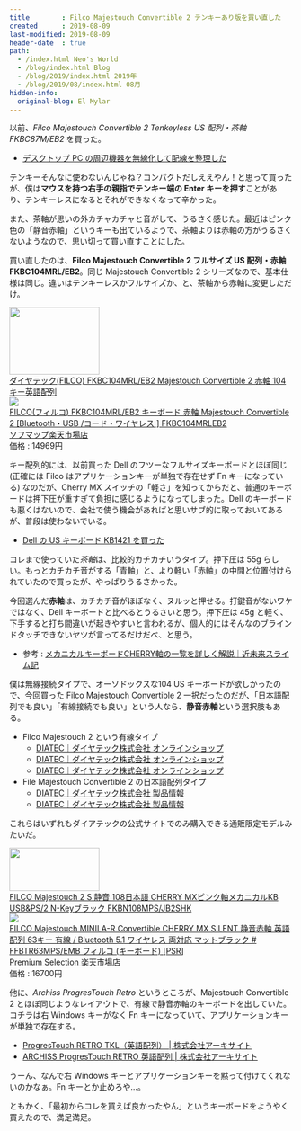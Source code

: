```yaml
---
title        : Filco Majestouch Convertible 2 テンキーあり版を買い直した
created      : 2019-08-09
last-modified: 2019-08-09
header-date  : true
path:
  - /index.html Neo's World
  - /blog/index.html Blog
  - /blog/2019/index.html 2019年
  - /blog/2019/08/index.html 08月
hidden-info:
  original-blog: El Mylar
---
```


以前、*Filco Majestouch Convertible 2 Tenkeyless US 配列・茶軸 FKBC87M/EB2* を買った。

- [デスクトップ PC の周辺機器を無線化して配線を整理した](/blog/2019/02/06-01.html)

テンキーそんなに使わないんじゃね？コンパクトだしええやん！と思って買ったが、僕は**マウスを持つ右手の親指でテンキー端の Enter キーを押す**ことがあり、テンキーレスになるとそれができなくなって辛かった。

また、茶軸が思いの外カチャカチャと音がして、うるさく感じた。最近はピンク色の「静音赤軸」というキーも出ているようで、茶軸よりは赤軸の方がうるさくないようなので、思い切って買い直すことにした。

買い直したのは、**Filco Majestouch Convertible 2 フルサイズ US 配列・赤軸 FKBC104MRL/EB2**。同じ Majestouch Convertible 2 シリーズなので、基本仕様は同じ。違いはテンキーレスかフルサイズか、と、茶軸から赤軸に変更しただけ。

<div class="ad-amazon">
  <div class="ad-amazon-image">
    <a href="https://www.amazon.co.jp/dp/B00R49LIDI?tag=neos21-22&amp;linkCode=osi&amp;th=1&amp;psc=1">
      <img src="https://m.media-amazon.com/images/I/41KTw3W5cuL._SL160_.jpg" width="160" height="120">
    </a>
  </div>
  <div class="ad-amazon-info">
    <div class="ad-amazon-title">
      <a href="https://www.amazon.co.jp/dp/B00R49LIDI?tag=neos21-22&amp;linkCode=osi&amp;th=1&amp;psc=1">ダイヤテック(FILCO) FKBC104MRL/EB2 Majestouch Convertible 2 赤軸 104キー英語配列</a>
    </div>
  </div>
</div>

<div class="ad-rakuten">
  <div class="ad-rakuten-image">
    <a href="https://hb.afl.rakuten.co.jp/hgc/g00pyd12.waxycef8.g00pyd12.waxyd0ad/?pc=https%3A%2F%2Fitem.rakuten.co.jp%2Fdtc%2F4515213011287%2F&amp;m=http%3A%2F%2Fm.rakuten.co.jp%2Fdtc%2Fi%2F10772752%2F">
      <img src="https://thumbnail.image.rakuten.co.jp/@0_mall/dtc/cabinet/mc75/37802.jpg?_ex=128x128">
    </a>
  </div>
  <div class="ad-rakuten-info">
    <div class="ad-rakuten-title">
      <a href="https://hb.afl.rakuten.co.jp/hgc/g00pyd12.waxycef8.g00pyd12.waxyd0ad/?pc=https%3A%2F%2Fitem.rakuten.co.jp%2Fdtc%2F4515213011287%2F&amp;m=http%3A%2F%2Fm.rakuten.co.jp%2Fdtc%2Fi%2F10772752%2F">FILCO(フィルコ) FKBC104MRL/EB2 キーボード 赤軸 Majestouch Convertible 2 [Bluetooth・USB /コード・ワイヤレス ] FKBC104MRLEB2</a>
    </div>
    <div class="ad-rakuten-shop">
      <a href="https://hb.afl.rakuten.co.jp/hgc/g00pyd12.waxycef8.g00pyd12.waxyd0ad/?pc=https%3A%2F%2Fwww.rakuten.co.jp%2Fdtc%2F&amp;m=http%3A%2F%2Fm.rakuten.co.jp%2Fdtc%2F">ソフマップ楽天市場店</a>
    </div>
    <div class="ad-rakuten-price">価格 : 14969円</div>
  </div>
</div>

キー配列的には、以前買った Dell のフツーなフルサイズキーボードとほぼ同じ (正確には Filco はアプリケーションキーが単独で存在せず Fn キーになっている) なのだが、Cherry MX スイッチの「軽さ」を知ってからだと、普通のキーボードは押下圧が重すぎて負担に感じるようになってしまった。Dell のキーボードも悪くはないので、会社で使う機会があればと思いサブ的に取っておいてあるが、普段は使わないでいる。

- [Dell の US キーボード KB1421 を買った](/blog/2018/05/26-02.html)

コレまで使っていた*茶軸*は、比較的カチカチいうタイプ。押下圧は 55g らしい。もっとカチカチ音がする「青軸」と、より軽い「赤軸」の中間と位置付けられていたので買ったが、やっぱりうるさかった。

今回選んだ**赤軸**は、カチカチ音がほぼなく、ヌルッと押せる。打鍵音がないワケではなく、Dell キーボードと比べるとうるさいと思う。押下圧は 45g と軽く、下手すると打ち間違いが起きやすいと言われるが、個人的にはそんなのブラインドタッチできないヤツが言ってるだけだべ、と思う。

- 参考 : [メカニカルキーボードCHERRY軸の一覧を詳しく解説｜近未来スライム記](https://xenonhyx.com/mechanical-keyboard-type/)

僕は無線接続タイプで、オーソドックスな104 US キーボードが欲しかったので、今回買った Filco Majestouch Convertible 2 一択だったのだが、「日本語配列でも良い」「有線接続でも良い」という人なら、**静音赤軸**という選択肢もある。

- Filco Majestouch 2 という有線タイプ
  - [DIATEC｜ダイヤテック株式会社 オンラインショップ](https://www.diatec.co.jp/shop/det.php?prod_c=2270)
  - [DIATEC｜ダイヤテック株式会社 オンラインショップ](https://www.diatec.co.jp/shop/det.php?prod_c=2268)
  - [DIATEC｜ダイヤテック株式会社 オンラインショップ](https://www.diatec.co.jp/shop/det.php?prod_c=2758)
- File Majestouch Convertible 2 の日本語配列タイプ
  - [DIATEC｜ダイヤテック株式会社 製品情報](https://www.diatec.co.jp/products/det.php?prod_c=4056)
  - [DIATEC｜ダイヤテック株式会社 製品情報](https://www.diatec.co.jp/products/det.php?prod_c=3972)

これらはいずれもダイアテックの公式サイトでのみ購入できる通販限定モデルみたいだ。

<div class="ad-amazon">
  <div class="ad-amazon-image">
    <a href="https://www.amazon.co.jp/dp/B07DVRPR1W?tag=neos21-22&amp;linkCode=osi&amp;th=1&amp;psc=1">
      <img src="https://m.media-amazon.com/images/I/31id2YgcBVL._SL160_.jpg" width="160" height="77">
    </a>
  </div>
  <div class="ad-amazon-info">
    <div class="ad-amazon-title">
      <a href="https://www.amazon.co.jp/dp/B07DVRPR1W?tag=neos21-22&amp;linkCode=osi&amp;th=1&amp;psc=1">FILCO Majestouch 2 S 静音 108日本語 CHERRY MXピンク軸メカニカルKB USB&amp;PS/2 N-Keyブラック FKBN108MPS/JB2SHK</a>
    </div>
  </div>
</div>

<div class="ad-rakuten">
  <div class="ad-rakuten-image">
    <a href="https://hb.afl.rakuten.co.jp/hgc/g00rwh82.waxycc66.g00rwh82.waxyd3d8/?pc=https%3A%2F%2Fitem.rakuten.co.jp%2Fkitcut-ps%2F485119%2F&amp;m=http%3A%2F%2Fm.rakuten.co.jp%2Fkitcut-ps%2Fi%2F10112390%2F">
      <img src="https://thumbnail.image.rakuten.co.jp/@0_mall/kitcut-ps/cabinet/item/126/p-203920.jpg?_ex=128x128">
    </a>
  </div>
  <div class="ad-rakuten-info">
    <div class="ad-rakuten-title">
      <a href="https://hb.afl.rakuten.co.jp/hgc/g00rwh82.waxycc66.g00rwh82.waxyd3d8/?pc=https%3A%2F%2Fitem.rakuten.co.jp%2Fkitcut-ps%2F485119%2F&amp;m=http%3A%2F%2Fm.rakuten.co.jp%2Fkitcut-ps%2Fi%2F10112390%2F">FILCO Majestouch MINILA-R Convertible CHERRY MX SILENT 静音赤軸 英語配列 63キー 有線 / Bluetooth 5.1 ワイヤレス 両対応 マットブラック # FFBTR63MPS/EMB フィルコ (キーボード) [PSR]</a>
    </div>
    <div class="ad-rakuten-shop">
      <a href="https://hb.afl.rakuten.co.jp/hgc/g00rwh82.waxycc66.g00rwh82.waxyd3d8/?pc=https%3A%2F%2Fwww.rakuten.co.jp%2Fkitcut-ps%2F&amp;m=http%3A%2F%2Fm.rakuten.co.jp%2Fkitcut-ps%2F">Premium Selection 楽天市場店</a>
    </div>
    <div class="ad-rakuten-price">価格 : 16700円</div>
  </div>
</div>

他に、*Archiss ProgresTouch Retro* というところが、Majestouch Convertible 2 とほぼ同じようなレイアウトで、有線で静音赤軸のキーボードを出していた。コチラは右 Windows キーがなく Fn キーになっていて、アプリケーションキーが単独で存在する。

- [ProgresTouch RETRO TKL（英語配列） | 株式会社アーキサイト](http://www.archisite.co.jp/products/archiss/progres-touch/retro-tkl-en/)
- [ARCHISS ProgresTouch RETRO 英語配列 | 株式会社アーキサイト](http://www.archisite.co.jp/products/archiss/progres-touch/retro-en/)

うーん、なんで右 Windows キーとアプリケーションキーを黙って付けてくれないのかなぁ。Fn キーとか止めろや…。

ともかく、「最初からコレを買えば良かったやん」というキーボードをようやく買えたので、満足満足。
